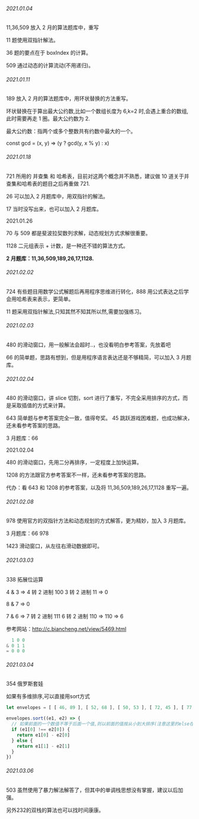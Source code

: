 ###### 2021.01.04

11,36,509 放入 2 月的算法题库中，重写

11 题使用双指针解法。

36 题的要点在于 boxIndex 的计算。

509 通过动态的计算流动(不用递归)。

###### 2021.01.11

189 放入 2 月的算法题库中，用环状替换的方法重写。

环状替换在于算出最大公约数,比如一个数组长度为 6,k=2 时,会遇上重合的数组,此时需要再走 1 圈。最大公约数为 2.

最大公约数：指两个或多个整数共有约数中最大的一个。

const gcd = (x, y) => (y ? gcd(y, x % y) : x)

###### 2021.01.18

721 所用的 并查集 和 哈希表，目前对这两个概念并不熟悉，建议做 10 道关于并查集和哈希表的题目之后再重做 721.

26 可以加入 2 月题库中，用双指针的解法。

17 当时没写出来，也可以加入 2 月题库。

2021.01.26

70 与 509 都是斐波拉契数列求解，动态规划方式求解很重要。

1128 二元组表示 + 计数，是一种还不错的算法方式。

<strong>2 月题库：11,36,509,189,26,17,1128.</strong>

###### 2021.02.02

724 有些题目用数学公式解题后再用程序思维进行转化，888 用公式表达之后学会用哈希表来表示，更简单。

11 题采用双指针解法,只知其然不知其所以然,需要加强练习。

###### 2021.02.03

480 的滑动窗口，用一般解法会超时..，也没看明白参考答案，先放着吧

66 的简单题，思路有想到，但是用程序语言表达还是不够精简，可以加入 3 月题库。

###### 2021.02.04

480 的滑动窗口，讲 slice 切割，sort 进行了重写，不完全采用排序的方式，而是采取插值的方式来计算。

643 简单题与参考答案完全一致，值得夸奖。 45 跳跃游戏困难题，也成功解决，还未看参考答案的思路。

3 月题库：66

2021.02.04

480 的滑动窗口，先用二分再排序，一定程度上加快运算。

1208 的方法跟官方参考答案不一样，还未看参考答案的思路。

代办：看 643 和 1208 的参考答案，以及将 11,36,509,189,26,17,1128 重写一遍。

###### 2021.02.08

978 使用官方的双指针方法和动态规划的方式解答，更为精妙，加入 3 月题库。

3 月题库：66 978

1423 滑动窗口，从左往右滑动数据即可。

###### 2021.03.03

338 拓展位运算

4 & 3 => 4 转 2 进制 100 3 转 2 进制 11 => 0

8 & 7 => 0

7 & 6 => 7 转 2 进制 111 6 转 2 进制 110 => 110 => 6

参考网站：http://c.biancheng.net/view/5469.html

```javaScript
  1 0 0
& 0 1 1
= 0 0 0
```

###### 2021.03.04

354 俄罗斯套娃

如果有多维排序,可以直接用sort方式

```javaScript
let envelopes = [ [ 46, 89 ], [ 52, 68 ], [ 50, 53 ], [ 72, 45 ], [ 77, 81 ] ]

envelopes.sort((e1, e2) => {
  // 如果前面的一个数值不等于后面一个值,则以前面的值按从小到大排序(注意这里的else在参考答案基础上做了修改)
  if (e1[0] !== e2[0]) {
    return e1[0] - e2[0]
  } else {
    return e1[1] - e2[1]
  }
})
```

###### 2021.03.06
503 虽然使用了暴力解法解答了，但其中的单调栈思想没有掌握，建议以后加强。

另外232的双栈的算法也可以找时间康康。